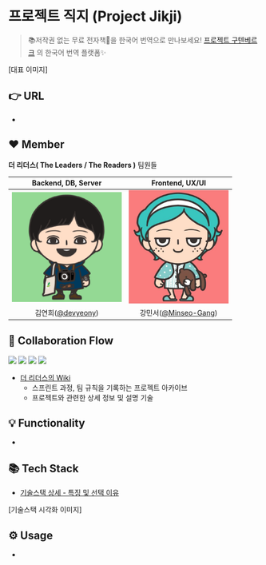 # 프로젝트 직지 (Project Jikji)
> 📚저작권 없는 무료 전자책📖을 한국어 번역으로 만나보세요! [프로젝트 구텐베르크](https://www.gutenberg.org/) 의 한국어 번역 플랫폼✨

[대표 이미지]

## 👉 URL

- 

## ❤️ Member
**더 리더스( The Leaders / The Readers )** 팀원들

|Backend, DB, Server|Frontend, UX/UI|
|:---:|:---:|
|<img src="https://raw.githubusercontent.com/devyeony/project-jikji/main/.github/IMAGE/wiki/main/devyeony_img.png" width="220px">|<img src="https://raw.githubusercontent.com/devyeony/project-jikji/main/.github/IMAGE/wiki/main/Minseo_img.jpg" width="200px">|
|김연희([@devyeony](https://github.com/devyeony))|강민서([@Minseo-Gang](https://github.com/Minseo-Gang))|

## 🤝 Collaboration Flow
<a href="https://github.com/devyeony/project-jikji/issues?q=is%3Aissue+is%3Aopen"><img src="https://img.shields.io/github/issues-raw/devyeony/project-jikji?color=gree"></a>
<a href="https://github.com/devyeony/project-jikji/issues?q=is%3Aissue+is%3Aclosed"><img src="https://img.shields.io/github/issues-closed-raw/devyeony/project-jikji?color=red"></a>
<a href="https://github.com/devyeony/project-jikji/pulls?q=is%3Apr+is%3Aopen"><img src="https://img.shields.io/github/issues-pr-raw/devyeony/project-jikji?color=gree"></a>
<a href="https://github.com/devyeony/project-jikji/pulls?q=is%3Apr+is%3Aclosed"><img src="https://img.shields.io/github/issues-pr-closed-raw/devyeony/project-jikji?color=red"></a>
- [더 리더스의 Wiki](https://github.com/devyeony/project-jikji/wiki) 
    - 스프린트 과정, 팀 규칙을 기록하는 프로젝트 아카이브
    - 프로젝트와 관련한 상세 정보 및 설명 기술

## 💡 Functionality

- 

## 📚 Tech Stack

- [기술스택 상세 - 특징 및 선택 이유](https://github.com/devyeony/project-jikji/wiki/Tech-Stack)  

[기술스택 시각화 이미지]

## ⚙️ Usage

-
